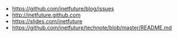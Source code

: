 - https://github.com/inetfuture/blog/issues
- http://inetfuture.github.com 
- https://slides.com/inetfuture
- https://github.com/inetfuture/technote/blob/master/README.md
